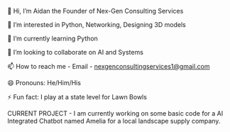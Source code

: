 👋 Hi, I’m Aidan the Founder of Nex-Gen Consulting Services

👀 I’m interested in Python, Networking, Designing 3D models

🌱 I’m currently learning Python

💞️ I’m looking to collaborate on AI and Systems

📫 How to reach me - Email - nexgenconsultingservices1@gmail.com

😄 Pronouns: He/Him/His

⚡ Fun fact: I play at a state level for Lawn Bowls


CURRENT PROJECT - I am currently working on some basic code for a AI Integrated Chatbot
named Amelia for a local landscape supply company.
